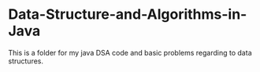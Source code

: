 # Data-Structure-and-Algorithms-in-Java
This is a folder for my java DSA code and basic problems regarding to data structures.
